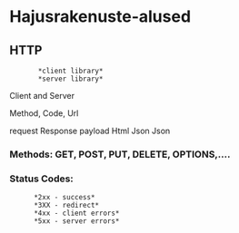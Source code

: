 # Hajusrakenuste-alused


## HTTP     

           *client library*
           *server library*

Client and Server

Method, Code, Url


request    Response
payload    Html
Json       Json


### Methods: GET, POST, PUT, DELETE, OPTIONS,.... 

### Status Codes: 
          *2xx - success*
          *3XX - redirect*
          *4xx - client errors*
          *5xx - server errors*



